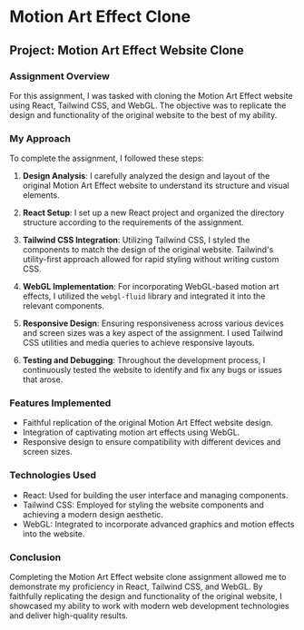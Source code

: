 # Motion Art Effect Clone

## Project: Motion Art Effect Website Clone

### Assignment Overview

For this assignment, I was tasked with cloning the Motion Art Effect website using React, Tailwind CSS, and WebGL. The objective was to replicate the design and functionality of the original website to the best of my ability.

### My Approach

To complete the assignment, I followed these steps:

1. **Design Analysis**: I carefully analyzed the design and layout of the original Motion Art Effect website to understand its structure and visual elements.

2. **React Setup**: I set up a new React project and organized the directory structure according to the requirements of the assignment.

3. **Tailwind CSS Integration**: Utilizing Tailwind CSS, I styled the components to match the design of the original website. Tailwind's utility-first approach allowed for rapid styling without writing custom CSS.

4. **WebGL Implementation**: For incorporating WebGL-based motion art effects, I utilized the `webgl-fluid` library and integrated it into the relevant components.

5. **Responsive Design**: Ensuring responsiveness across various devices and screen sizes was a key aspect of the assignment. I used Tailwind CSS utilities and media queries to achieve responsive layouts.

6. **Testing and Debugging**: Throughout the development process, I continuously tested the website to identify and fix any bugs or issues that arose.

### Features Implemented

- Faithful replication of the original Motion Art Effect website design.
- Integration of captivating motion art effects using WebGL.
- Responsive design to ensure compatibility with different devices and screen sizes.

### Technologies Used

- React: Used for building the user interface and managing components.
- Tailwind CSS: Employed for styling the website components and achieving a modern design aesthetic.
- WebGL: Integrated to incorporate advanced graphics and motion effects into the website.

### Conclusion

Completing the Motion Art Effect website clone assignment allowed me to demonstrate my proficiency in React, Tailwind CSS, and WebGL. By faithfully replicating the design and functionality of the original website, I showcased my ability to work with modern web development technologies and deliver high-quality results.

